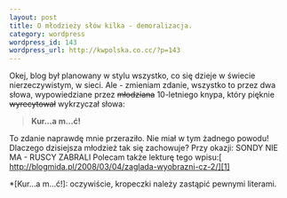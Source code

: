 ```yaml
--- 
layout: post
title: O młodzieży słów kilka - demoralizacja.
category: wordpress
wordpress_id: 143
wordpress_url: http://kwpolska.co.cc/?p=143
---
```

Okej, blog był planowany w stylu wszystko, co się dzieje w świecie nierzeczywistym, w sieci. Ale - zmieniam zdanie, wszystko to przez dwa słowa, wypowiedziane przez <span style="text-decoration:line-through;">młodziana</span> 10-letniego knypa, który pięknie <span style="text-decoration:line-through;">wyrecytował</span> wykrzyczał słowa: 

> **Kur...a m...ć!**

To zdanie naprawdę mnie przeraziło. Nie miał w tym żadnego powodu! Dlaczego dzisiejsza młodzież tak się zachowuje? Przy okazji: SONDY NIE MA - RUSCY ZABRALI Polecam także lekturę tego wpisu:[ http://blogmida.pl/2008/03/04/zaglada-wyobrazni-cz-2/][1]

 *[Kur...a m...ć!]: oczywiście, kropeczki należy zastąpić pewnymi literami.

 [1]: http://blogmida.pl/2008/03/04/zaglada-wyobrazni-cz-2/
